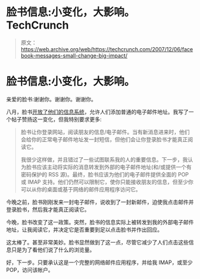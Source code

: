 # 脸书信息:小变化，大影响。TechCrunch

> 原文：<https://web.archive.org/web/https://techcrunch.com/2007/12/06/facebook-messages-small-change-big-impact/>

# 脸书信息:小变化，大影响。

亲爱的脸书:谢谢你。谢谢你。谢谢你。

八月，脸书[开放了他们的信息系统](https://web.archive.org/web/20230221014845/https://techcrunch.com/2007/08/20/facebook-opens-email-up-a-little-i-want-more/)，允许人们添加普通的电子邮件地址。我写了一个帖子赞扬这一变化，但我特别要求更多:

> 脸书让你登录网站，阅读朋友的信息/电子邮件。当有新消息进来时，他们会给你的正常电子邮件地址发一封短信，但他们会让你登录脸书才能真正阅读它。
> 
> 我很少这样做，并且错过了一些试图联系我的人的重要信息。下一步，我认为脸书应该主动将实际的消息转发到外部的电子邮件地址(和/或提供一个有密码保护的 RSS 源)。最终，脸书应该为他们的电子邮件提供全面的 POP 或 IMAP 支持。他们仍然可以限制它，使你只能接收朋友的信息，但至少你可以从你的桌面或基于网络的邮件应用程序访问它。

今晚之前，脸书刚刚发来一封电子邮件，说收到了一封新邮件，迫使我点击邮件并登录脸书，然后我才能真正阅读它。

今晚，脸书改变了这一政策。突然，脸书的信息实际上被转发到我的外部电子邮件地址，让我阅读它，并决定它是否重要到足以点击脸书并作出回应。

这太棒了。甚至非常美妙。脸书显然做到了这一点，尽管它减少了人们点击这些信息只是为了看他们说了什么的浏览量。

好，下一步。只要承认这是一个完整的网络邮件应用程序，并给我 IMAP，或至少 POP，访问该帐户。